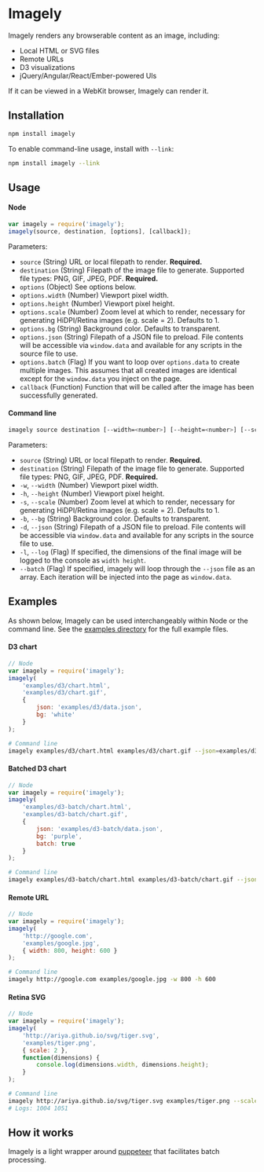 Imagely
=======
Imagely renders any browserable content as an image, including:

- Local HTML or SVG files
- Remote URLs
- D3 visualizations
- jQuery/Angular/React/Ember-powered UIs

If it can be viewed in a WebKit browser, Imagely can render it.


Installation
------------
```sh
npm install imagely
```

To enable command-line usage, install with `--link`:
```sh
npm install imagely --link
```


Usage
-----

#### Node
```js
var imagely = require('imagely');
imagely(source, destination, [options], [callback]);
```

Parameters:

- `source` (String) URL or local filepath to render. **Required.**
- `destination` (String) Filepath of the image file to generate. Supported file types: PNG, GIF, JPEG, PDF. **Required.**
- `options` (Object) See options below.
- `options.width` (Number) Viewport pixel width.
- `options.height` (Number) Viewport pixel height.
- `options.scale` (Number) Zoom level at which to render, necessary for generating HiDPI/Retina images (e.g. scale = 2). Defaults to 1.
- `options.bg` (String) Background color. Defaults to transparent.
- `options.json` (String) Filepath of a JSON file to preload. File contents will be accessible via `window.data` and available for any scripts in the source file to use.
- `options.batch` (Flag) If you want to loop over `options.data` to create multiple images. This assumes that all created images are identical except for the `window.data` you inject on the page.
- `callback` (Function) Function that will be called after the image has been successfully generated.


#### Command line
```sh
imagely source destination [--width=<number>] [--height=<number>] [--scale=<number>] [--bg=<color>] [--json=<path>] [--log]
```

Parameters:

- `source` (String) URL or local filepath to render. **Required.**
- `destination` (String) Filepath of the image file to generate. Supported file types: PNG, GIF, JPEG, PDF. **Required.**
- `-w`, `--width` (Number) Viewport pixel width.
- `-h`, `--height` (Number) Viewport pixel height.
- `-s`, `--scale` (Number) Zoom level at which to render, necessary for generating HiDPI/Retina images (e.g. scale = 2). Defaults to 1.
- `-b`, `--bg` (String) Background color. Defaults to transparent.
- `-d`, `--json` (String) Filepath of a JSON file to preload. File contents will be accessible via `window.data` and available for any scripts in the source file to use.
- `-l`, `--log` (Flag) If specified, the dimensions of the final image will be logged to the console as `width height`.
- `--batch` (Flag) If specified, imagely will loop through the `--json` file as an array. Each iteration will be injected into the page as `window.data`.

Examples
--------
As shown below, Imagely can be used interchangeably within Node or the command line. See the [examples directory](examples) for the full example files.

#### D3 chart
```js
// Node
var imagely = require('imagely');
imagely(
	'examples/d3/chart.html',
	'examples/d3/chart.gif',
	{
		json: 'examples/d3/data.json',
		bg: 'white'
	}
);
```
```sh
# Command line
imagely examples/d3/chart.html examples/d3/chart.gif --json=examples/d3/data.json --bg=white
```

#### Batched D3 chart
```js
// Node
var imagely = require('imagely');
imagely(
	'examples/d3-batch/chart.html',
	'examples/d3-batch/chart.gif',
	{
		json: 'examples/d3-batch/data.json',
		bg: 'purple',
		batch: true
	}
);
```
```sh
# Command line
imagely examples/d3-batch/chart.html examples/d3-batch/chart.gif --json=examples/d3-batch/data.json --bg=purple --batch
```

#### Remote URL
```js
// Node
var imagely = require('imagely');
imagely(
	'http://google.com',
	'examples/google.jpg',
	{ width: 800, height: 600 }
);
```
```sh
# Command line
imagely http://google.com examples/google.jpg -w 800 -h 600
```

#### Retina SVG
```js
// Node
var imagely = require('imagely');
imagely(
	'http://ariya.github.io/svg/tiger.svg',
	'examples/tiger.png',
	{ scale: 2 },
	function(dimensions) {
		console.log(dimensions.width, dimensions.height);
	}
);
```
```sh
# Command line
imagely http://ariya.github.io/svg/tiger.svg examples/tiger.png --scale=2 --log
# Logs: 1004 1051
```


How it works
------------
Imagely is a light wrapper around [puppeteer](https://github.com/GoogleChrome/puppeteer) that facilitates batch processing.
